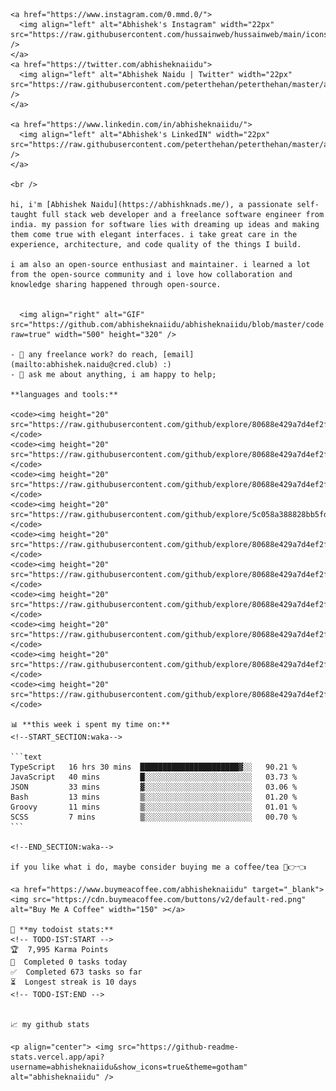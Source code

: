 <!DOCTYPE html>
<html lang="en">
<head>
    <meta charset="UTF-8">
    <meta http-equiv="X-UA-Compatible" content="IE=edge">
    <meta name="viewport" content="width=device-width, initial-scale=1.0">
    <title>Document</title>
</head>
<body>

    <a href="https://www.instagram.com/0.mmd.0/">
      <img align="left" alt="Abhishek's Instagram" width="22px" src="https://raw.githubusercontent.com/hussainweb/hussainweb/main/icons/instagram.png" />
    </a>
    <a href="https://twitter.com/abhisheknaiidu">
      <img align="left" alt="Abhishek Naidu | Twitter" width="22px" src="https://raw.githubusercontent.com/peterthehan/peterthehan/master/assets/twitter.svg" />
    </a>

    <a href="https://www.linkedin.com/in/abhisheknaiidu/">
      <img align="left" alt="Abhishek's LinkedIN" width="22px" src="https://raw.githubusercontent.com/peterthehan/peterthehan/master/assets/linkedin.svg" />
    </a>
        
    <br />
    
    hi, i'm [Abhishek Naidu](https://abhishknads.me/), a passionate self-taught full stack web developer and a freelance software engineer from india. my passion for software lies with dreaming up ideas and making them come true with elegant interfaces. i take great care in the experience, architecture, and code quality of the things I build.
    
    i am also an open-source enthusiast and maintainer. i learned a lot from the open-source community and i love how collaboration and knowledge sharing happened through open-source.
    
    
      <img align="right" alt="GIF" src="https://github.com/abhisheknaiidu/abhisheknaiidu/blob/master/code.gif?raw=true" width="500" height="320" />
      
    - 💼 any freelance work? do reach, [email](mailto:abhishek.naidu@cred.club) :)
    - 💬 ask me about anything, i am happy to help;
    
    **languages and tools:**  
    
    <code><img height="20" src="https://raw.githubusercontent.com/github/explore/80688e429a7d4ef2fca1e82350fe8e3517d3494d/topics/javascript/javascript.png"></code>
    <code><img height="20" src="https://raw.githubusercontent.com/github/explore/80688e429a7d4ef2fca1e82350fe8e3517d3494d/topics/vue/vue.png"></code>
    <code><img height="20" src="https://raw.githubusercontent.com/github/explore/80688e429a7d4ef2fca1e82350fe8e3517d3494d/topics/react/react.png"></code>
    <code><img height="20" src="https://raw.githubusercontent.com/github/explore/5c058a388828bb5fde0bcafd4bc867b5bb3f26f3/topics/graphql/graphql.png"></code>
    <code><img height="20" src="https://raw.githubusercontent.com/github/explore/80688e429a7d4ef2fca1e82350fe8e3517d3494d/topics/nodejs/nodejs.png"></code>
    <code><img height="20" src="https://raw.githubusercontent.com/github/explore/80688e429a7d4ef2fca1e82350fe8e3517d3494d/topics/cpp/cpp.png"></code>
    <code><img height="20" src="https://raw.githubusercontent.com/github/explore/80688e429a7d4ef2fca1e82350fe8e3517d3494d/topics/python/python.png"></code>
    <code><img height="20" src="https://raw.githubusercontent.com/github/explore/80688e429a7d4ef2fca1e82350fe8e3517d3494d/topics/mysql/mysql.png"></code>
    <code><img height="20" src="https://raw.githubusercontent.com/github/explore/80688e429a7d4ef2fca1e82350fe8e3517d3494d/topics/firebase/firebase.png"></code>
    <code><img height="20" src="https://raw.githubusercontent.com/github/explore/80688e429a7d4ef2fca1e82350fe8e3517d3494d/topics/git/git.png"></code>
    
    📊 **this week i spent my time on:**
    <!--START_SECTION:waka-->
    
    ```text
    TypeScript   16 hrs 30 mins  ██████████████████████▓░░   90.21 %
    JavaScript   40 mins         █░░░░░░░░░░░░░░░░░░░░░░░░   03.73 %
    JSON         33 mins         ▓░░░░░░░░░░░░░░░░░░░░░░░░   03.06 %
    Bash         13 mins         ▒░░░░░░░░░░░░░░░░░░░░░░░░   01.20 %
    Groovy       11 mins         ▒░░░░░░░░░░░░░░░░░░░░░░░░   01.01 %
    SCSS         7 mins          ▒░░░░░░░░░░░░░░░░░░░░░░░░   00.70 %
    ```
    
    <!--END_SECTION:waka-->
    
    if you like what i do, maybe consider buying me a coffee/tea 🥺👉👈
    
    <a href="https://www.buymeacoffee.com/abhisheknaiidu" target="_blank"><img src="https://cdn.buymeacoffee.com/buttons/v2/default-red.png" alt="Buy Me A Coffee" width="150" ></a>
    
    🚧 **my todoist stats:**
    <!-- TODO-IST:START -->
    🏆  7,995 Karma Points           
    🌸  Completed 0 tasks today           
    ✅  Completed 673 tasks so far           
    ⏳  Longest streak is 10 days
    <!-- TODO-IST:END -->
    
    
    📈 my github stats
    
    <p align="center"> <img src="https://github-readme-stats.vercel.app/api?username=abhisheknaiidu&show_icons=true&theme=gotham" alt="abhisheknaiidu" />
    



</body>
</html>
